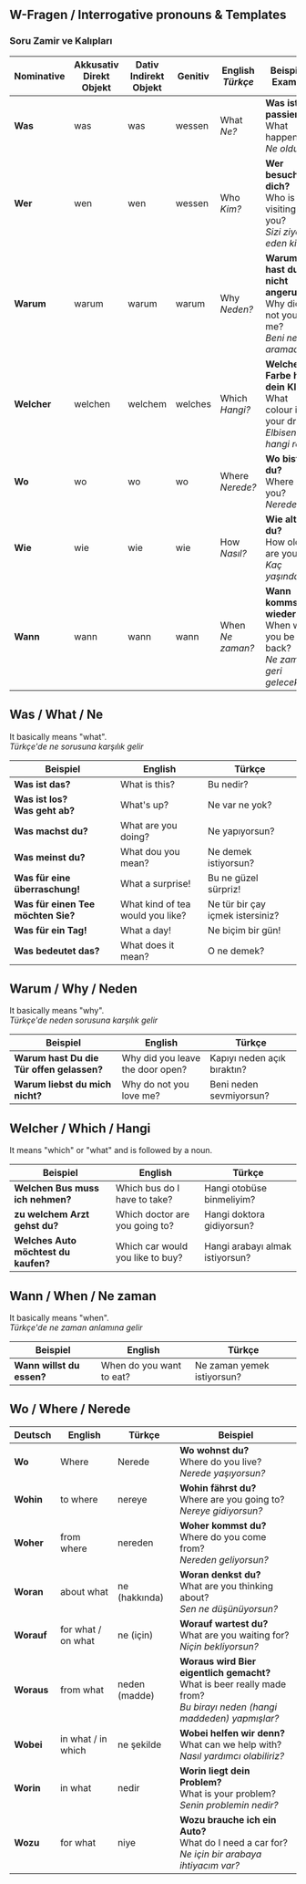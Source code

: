 ## W-Fragen / Interrogative pronouns & Templates
### Soru Zamir ve Kalıpları


Nominative | Akkusativ<br>Direkt Objekt | Dativ<br>Indirekt Objekt | Genitiv | English<br>_Türkçe_ | Beispiel / Example
--- | --- | --- | --- | --- | ---
**Was** | was | was | wessen | What<br>_Ne?_ | **Was ist passiert?**<br>What happened?<br>_Ne oldu?_
**Wer** | wen | wen | wessen| Who<br>_Kim?_ | **Wer besucht dich?**<br>Who is visiting you?<br>_Sizi ziyaret eden kim?_
**Warum** | warum | warum | warum | Why<br>_Neden?_ | **Warum hast du nicht angerufen?**<br>Why did not you call me?<br>_Beni neden aramadın?_
**Welcher** | welchen | welchem | welches | Which<br>_Hangi?_ | **Welche Farbe hat dein Kleid?**<br>What colour is your dress?<br>_Elbiseniz hangi renk?_
**Wo** | wo | wo | wo | Where<br>_Nerede?_ | **Wo bist du?**<br>Where are you?<br>_Neredesin?_
**Wie** | wie | wie | wie | How<br>_Nasıl?_ | **Wie alt bist du?**<br>How old are you?<br>_Kaç yaşındasın?_
**Wann** | wann | wann | wann | When<br>_Ne zaman?_ | **Wann kommst du wieder?**<br>When will you be back?<br>_Ne zaman geri geleceksin?_


## Was / What / Ne

It basically means "what".  
_Türkçe'de ne sorusuna karşılık gelir_

Beispiel | English | Türkçe
--- | --- | ---
**Was ist das?** | What is this? | Bu nedir?
**Was ist los?<br>Was geht ab?** | What's up? | Ne var ne yok?
**Was machst du?** | What are you doing? | Ne yapıyorsun?
**Was meinst du?** | What dou you mean? | Ne demek istiyorsun?
**Was für eine überraschung!** | What a surprise! | Bu ne güzel sürpriz!
**Was für einen Tee möchten Sie?** | What kind of tea would you like? | Ne tür bir çay içmek istersiniz?
**Was für ein Tag!** | What a day! | Ne biçim bir gün!
**Was bedeutet das?** | What does it mean? | O ne demek?



## Warum / Why / Neden

It basically means "why".  
_Türkçe'de neden sorusuna karşılık gelir_

Beispiel | English | Türkçe
--- | --- | ---
**Warum hast Du die Tür offen gelassen?** | Why did you leave the door open? | Kapıyı neden açık bıraktın?
**Warum liebst du mich nicht?** | Why do not you love me? | Beni neden sevmiyorsun?


## Welcher / Which / Hangi
It means "which" or "what" and is followed by a noun.

Beispiel | English | Türkçe
--- | --- | ---
**Welchen Bus muss ich nehmen?** | Which bus do I have to take? | Hangi otobüse binmeliyim?
**zu welchem Arzt gehst du?** | Which doctor are you going to? | Hangi doktora gidiyorsun?
**Welches Auto möchtest du kaufen?** | Which car would you like to buy? | Hangi arabayı almak istiyorsun?


## Wann / When / Ne zaman

It basically means "when".  
_Türkçe'de ne zaman anlamına gelir_

Beispiel | English | Türkçe
--- | --- | ---
**Wann willst du essen?** | When do you want to eat? | Ne zaman yemek istiyorsun?

 
## Wo / Where / Nerede

Deutsch | English | Türkçe | Beispiel
--- | --- | --- | ---
**Wo**  | Where | Nerede | **Wo wohnst du?**<br>Where do you live?<br>_Nerede yaşıyorsun?_
**Wohin**  | to where | nereye | **Wohin fährst du?**<br>Where are you going to?<br>_Nereye gidiyorsun?_
**Woher**  | from where | nereden | **Woher kommst du?**<br>Where do you come from?<br>_Nereden geliyorsun?_
**Woran**  | about what | ne (hakkında) | **Woran denkst du?**<br>What are you thinking about?<br>_Sen ne düşünüyorsun?_
**Worauf**  | for what / on what | ne (için) | **Worauf wartest du?**<br>What are you waiting for?<br>_Niçin bekliyorsun?_
**Woraus**  | from what | neden (madde) | **Woraus wird Bier eigentlich gemacht?**<br>What is beer really made from?<br>_Bu birayı neden (hangi maddeden) yapmışlar?_
**Wobei**  | in what / in which | ne şekilde | **Wobei helfen wir denn?**<br>What can we help with?<br>_Nasıl yardımcı olabiliriz?_
**Worin**  | in what | nedir | **Worin liegt dein Problem?**<br>What is your problem?<br>_Senin problemin nedir?_
**Wozu**  | for what | niye | **Wozu brauche ich ein Auto?**<br>What do I need a car for?<br>_Ne için bir arabaya ihtiyacım var?_
